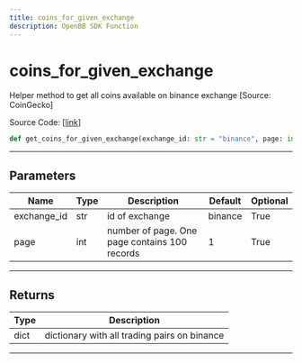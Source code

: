 ```yaml
---
title: coins_for_given_exchange
description: OpenBB SDK Function
---
```


# coins_for_given_exchange

Helper method to get all coins available on binance exchange [Source: CoinGecko]

Source Code: [[link](https://github.com/OpenBB-finance/OpenBBTerminal/tree/main/openbb_terminal/cryptocurrency/discovery/pycoingecko_model.py#L357)]
```python
def get_coins_for_given_exchange(exchange_id: str = "binance", page: int = 1) -> dict
```
---
## Parameters
| Name | Type | Description | Default | Optional |
| ---- | ---- | ----------- | ------- | -------- |
| exchange_id | str | id of exchange | binance | True |
| page | int | number of page. One page contains 100 records | 1 | True |

---
## Returns
| Type | Description |
| ---- | ----------- |
| dict | dictionary with all trading pairs on binance |
---
